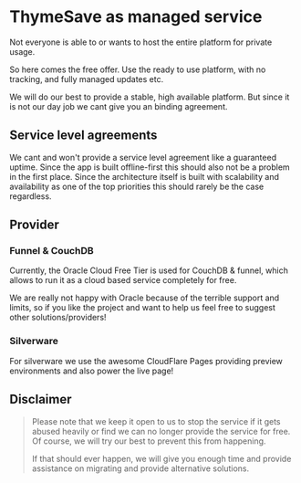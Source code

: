 # ThymeSave as managed service

Not everyone is able to or wants to host the entire platform for private usage.

So here comes the free offer. Use the ready to use platform, with no tracking, and fully managed updates etc.

We will do our best to provide a stable, high available platform. But since it is not our day job we cant give you an
binding agreement.

## Service level agreements

We cant and won't provide a service level agreement like a guaranteed uptime. Since the app is built offline-first this
should also not be a problem in the first place. Since the architecture itself is built with scalability and
availability as one of the top priorities this should rarely be the case regardless.

## Provider

### Funnel & CouchDB

Currently, the Oracle Cloud Free Tier is used for CouchDB & funnel, which allows to run it as a cloud based service completely for free.

We are really not happy with Oracle because of the terrible support and limits, so if you like the project and want to
help
us feel free to suggest other solutions/providers!

### Silverware

For silverware we use the awesome CloudFlare Pages providing preview environments and also power the live page!

## Disclaimer

> Please note that we keep it open to us to stop the service if it gets abused heavily or find we can no longer provide
> the service for free. Of course, we will try our best to prevent this from happening.
>
> If that should ever happen, we will give you enough time and provide assistance on migrating and provide
> alternative solutions.

